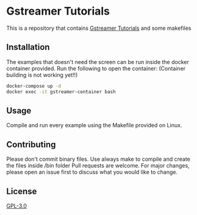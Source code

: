 # Gstreamer Tutorials

This is a  repository that contains [Gstreamer Tutorials](https://gstreamer.freedesktop.org/documentation/tutorials/index.html) and some makefiles

## Installation

The examples that doesn't need the screen can be run inside the docker container provided. Run the following to open the container:
(Container building is not working yet!!)

```bash
docker-compose up -d
docker exec -it gstreamer-container bash
```

## Usage

Compile and run every example using the Makefile provided on Linux. 

## Contributing

Please don't commit binary files. Use always make to compile and create the files inside /bin folder
Pull requests are welcome. For major changes, please open an issue first to discuss what you would like to change.


## License
[GPL-3.0](./LICENSE)